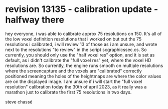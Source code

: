 # revision 13135 - calibration update - halfway there

hey everyone, i was able to calibrate approx 75 resolutions on 150. It's all of the low voxel definition resolutions that i worked on but out the 75 resolutions i calibrated, i will review 13 of those as i am unsure, and wrote next to the resolutions "to review" in the script scgraphicssec.cs. So currently, you should only use the "half voxel res" option, and it is set as default, as i didn't calibrate the "full voxel res" yet, where the voxel HD resolutions are. So currently, the engine runs smooth on multiple resolutions where the screencapture and the voxels are "calibrated" correctly positioned meaning the holes of the heightmaps are where the color values are on the displayed image. I am unsure if i will start the "full voxel resolution" calibration today the 30th of april 2023, as it really was a marathon just to calibrate the first 75 resolutions in two days.

steve chassé 

